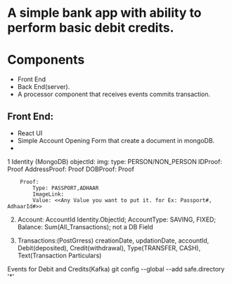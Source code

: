 # A simple bank app with ability to perform basic debit credits. 

# Components
- Front End 
- Back End(server). 
- A processor component that receives events commits transaction. 

## Front End: 
- React UI 
- Simple Account Opening Form that create a document in mongoDB. 
- 

1 Identity (MongoDB)
    objectId:
    img: 
    type: PERSON/NON_PERSON
    IDProof: Proof
    AddressProof: Proof
    DOBProof: Proof

        Proof:
            Type: PASSPORT,ADHAAR
            ImageLink: 
            Value: <<Any Value you want to put it. for Ex: Passport#, AdhaarId#>>

        
2. Account: 
    AccountId
    Identity.ObjectId; 
    AccountType: SAVING, FIXED;
    Balance: Sum(All_Transactions); not a DB Field


3. Transactions:(PostGrress)
    creationDate, updationDate, accountId, Debit(deposited), Credit(withdrawal), Type(TRANSFER, CASH), Text(Transaction Particulars)


Events for Debit and Credits(Kafka)
    git config --global --add safe.directory '*'